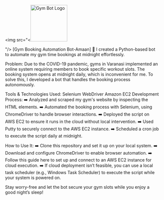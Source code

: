 




<img src="<<img src="https://dribbble.com/shots/14359704-gym-bot-logo-vector" alt="Gym Bot Logo" width="120"/>

"/>
[Gym Booking Automation Bot-Amaan]
:muscle: I created a Python-based bot to automate my gym time bookings at midnight effortlessly.

Problem:
Due to the COVID-19 pandemic, gyms in Varanasi implemented an online system requiring members to book specific workout slots. The booking system opens at midnight daily, which is inconvenient for me. To solve this, I developed a bot that handles the booking process autonomously.

Tools & Technologies Used:
Selenium WebDriver
Amazon EC2
Development Process:
:arrow_right: Analyzed and scraped my gym's website by inspecting the HTML elements.
:arrow_right: Automated the booking process with Selenium, using ChromeDriver to handle browser interactions.
:arrow_right: Deployed the script on AWS EC2 to ensure it runs in the cloud without local intervention.
:arrow_right: Used Putty to securely connect to the AWS EC2 instance.
:arrow_right: Scheduled a cron job to execute the script daily at midnight.

How to Use It:
:arrow_right: Clone this repository and set it up on your local system.
:arrow_right: Download and configure ChromeDriver to enable browser automation.
:arrow_right: Follow this guide here to set up and connect to an AWS EC2 instance for cloud execution.
:arrow_right: If cloud deployment isn’t feasible, you can use a local task scheduler (e.g., Windows Task Scheduler) to execute the script while your system is powered on.

Stay worry-free and let the bot secure your gym slots while you enjoy a good night’s sleep!
